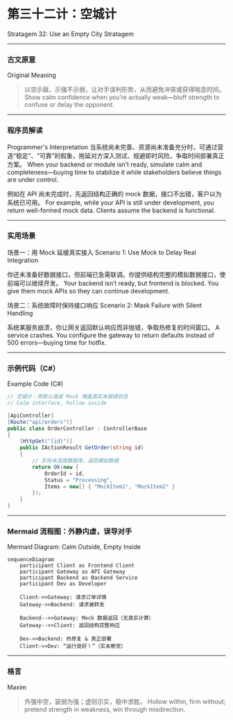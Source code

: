 # 第三十二计：空城计

Stratagem 32: Use an Empty City Stratagem

---

### 古文原意

Original Meaning

> 以空示敌、示强不示弱，让对手误判形势，从而避免冲突或获得喘息时间。
> Show calm confidence when you’re actually weak—bluff strength to confuse or delay the opponent.

---

### 程序员解读

Programmer's Interpretation
当系统尚未完善、资源尚未准备充分时，可通过营造“稳定”、“可靠”的假象，拖延对方深入测试、规避即时风险，争取时间部署真正方案。
When your backend or module isn’t ready, simulate calm and completeness—buying time to stabilize it while stakeholders believe things are under control.

例如在 API 尚未完成时，先返回结构正确的 mock 数据，接口不出错，客户以为系统已可用。
For example, while your API is still under development, you return well-formed mock data. Clients assume the backend is functional.

---

### 实用场景

场景一：用 Mock 延缓真实接入
Scenario 1: Use Mock to Delay Real Integration

你还未准备好数据接口，但前端已急需联调。你提供结构完整的模拟数据接口，使前端可以继续开发。
Your backend isn’t ready, but frontend is blocked. You give them mock APIs so they can continue development.

场景二：系统故障时保持接口响应
Scenario 2: Mask Failure with Silent Handling

系统某服务崩溃，你让网关返回默认响应而非抛错，争取热修复的时间窗口。
A service crashes. You configure the gateway to return defaults instead of 500 errors—buying time for hotfix.

---

### 示例代码（C#）

Example Code (C#)

```csharp
// 空城计：用默认值或 Mock 掩盖真实未就绪状态
// Calm interface, hollow inside

[ApiController]
[Route("api/orders")]
public class OrderController : ControllerBase
{
    [HttpGet("{id}")]
    public IActionResult GetOrder(string id)
    {
        // 实际未连接数据库，返回模拟数据
        return Ok(new {
            OrderId = id,
            Status = "Processing",
            Items = new[] { "MockItem1", "MockItem2" }
        });
    }
}
```

---

### Mermaid 流程图：外静内虚，误导对手

Mermaid Diagram: Calm Outside, Empty Inside

```mermaid
sequenceDiagram
    participant Client as Frontend Client
    participant Gateway as API Gateway
    participant Backend as Backend Service
    participant Dev as Developer

    Client->>Gateway: 请求订单详情  
    Gateway->>Backend: 请求被转发

    Backend-->>Gateway: Mock 数据返回（无真实计算）  
    Gateway-->>Client: 返回结构完整响应

    Dev->>Backend: 热修复 & 真正部署
    Client->>Dev: “运行良好！”（实未察觉）  
```

---

### 格言

Maxim

> 外强中空，装弱为强；虚则示实，稳中求胜。
> Hollow within, firm without; pretend strength in weakness, win through misdirection.
